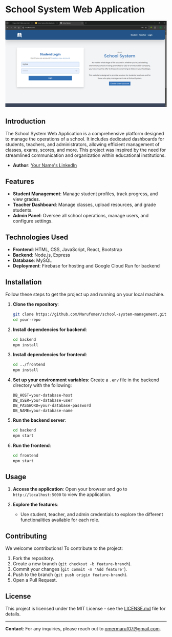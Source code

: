 # School System Web Application

![School System Screenshot](./images/slide(home).png)

## Introduction

The School System Web Application is a comprehensive platform designed to manage the operations of a school. It includes dedicated dashboards for students, teachers, and administrators, allowing efficient management of classes, exams, scores, and more. This project was inspired by the need for streamlined communication and organization within educational institutions.

- **Author**: [Your Name's LinkedIn](https://linkedin.com/in/maruf-omer-b320392b3)

## Features

- **Student Management**: Manage student profiles, track progress, and view grades.
- **Teacher Dashboard**: Manage classes, upload resources, and grade students.
- **Admin Panel**: Oversee all school operations, manage users, and configure settings.

## Technologies Used

- **Frontend**: HTML, CSS, JavaScript, React, Bootstrap
- **Backend**: Node.js, Express
- **Database**: MySQL
- **Deployment**: Firebase for hosting and Google Cloud Run for backend

## Installation

Follow these steps to get the project up and running on your local machine.

1. **Clone the repository**:
    ```bash
    git clone https://github.com/Marufomer/school-system-management.git
    cd your-repo
    ```

2. **Install dependencies for backend**:
    ```bash
    cd backend
    npm install
    ```

3. **Install dependencies for frontend**:
    ```bash
    cd ../frontend
    npm install
    ```

4. **Set up your environment variables**:
   Create a `.env` file in the backend directory with the following:

    ```env
    DB_HOST=your-database-host
    DB_USER=your-database-user
    DB_PASSWORD=your-database-password
    DB_NAME=your-database-name
    ```

5. **Run the backend server**:
    ```bash
    cd backend
    npm start
    ```

6. **Run the frontend**:
    ```bash
    cd frontend
    npm start
    ```

## Usage

1. **Access the application**:
   Open your browser and go to `http://localhost:5000` to view the application.

2. **Explore the features**:
   - Use student, teacher, and admin credentials to explore the different functionalities available for each role.

## Contributing

We welcome contributions! To contribute to the project:

1. Fork the repository.
2. Create a new branch (`git checkout -b feature-branch`).
3. Commit your changes (`git commit -m 'Add feature'`).
4. Push to the branch (`git push origin feature-branch`).
5. Open a Pull Request.

## License

This project is licensed under the MIT License - see the [LICENSE.md](LICENSE.md) file for details.

---

**Contact**: For any inquiries, please reach out to [omermaruf07@gmail.com](omermaruf07@gmail.com).

